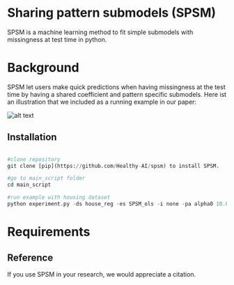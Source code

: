 # Sharing pattern submodels (SPSM)

SPSM is a machine learning method to fit simple  submodels with missingness at test time in python.

# Background 
SPSM let users make quick predictions when having missingness at the test time by having a shared coefficient and pattern specific submodels. 
Here ist an illustration that we included as a running example in our paper: 

![alt text](https://github.com/[lenastempfle]/[Healthy-AI/spsm]/blob/[README.md]/SPSM_Example_.pdf?raw=true)


## Installation
```python

#clone repository
git clone [pip](https://github.com/Healthy-AI/spsm) to install SPSM.

#go to main_script folder
cd main_script 

#run example with housing dataset 
python experiment.py -ds house_reg -es SPSM_ols -i none -pa alpha0 10.0 alphap 100.0 -sp 0.2 -s 0 -op True -m True -fr 1.0 
```

# Requirements

## Reference
If you use SPSM in your research, we would appreciate a citation. 

